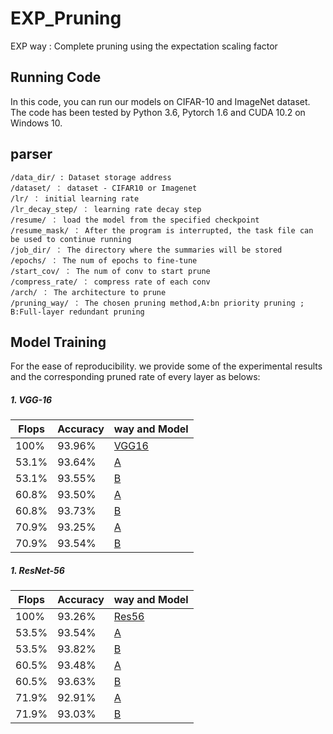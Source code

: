 # EXP_Pruning
EXP way : Complete pruning using the expectation scaling factor

## Running Code

In this code, you can run our models on CIFAR-10 and ImageNet dataset. The code has been tested by Python 3.6, Pytorch 1.6 and CUDA 10.2 on Windows 10.

## parser
```shell
/data_dir/ : Dataset storage address
/dataset/ ： dataset - CIFAR10 or Imagenet
/lr/ ： initial learning rate
/lr_decay_step/ ： learning rate decay step
/resume/ ： load the model from the specified checkpoint
/resume_mask/ ： After the program is interrupted, the task file can be used to continue running
/job_dir/ ： The directory where the summaries will be stored
/epochs/ ： The num of epochs to fine-tune
/start_cov/ ： The num of conv to start prune
/compress_rate/ ： compress rate of each conv
/arch/ ： The architecture to prune
/pruning_way/ ： The chosen pruning method,A:bn priority pruning ; B:Full-layer redundant pruning
```

## Model Training

For the ease of reproducibility. we provide some of the experimental results and the corresponding pruned rate of every layer as belows:

##### 1. VGG-16

| Flops     | Accuracy  |way and Model                |
|-----------|-----------|-----------------------------|
| 100%      | 93.96%    |[VGG16](https://drive.google.com/file/d/1q_uzAvsAPyQxdaeYWy9NkpnRxwWRr_zc/view?usp=sharing)
| 53.1%     | 93.64%    |[A](https://drive.google.com/file/d/1S4he_cv9NGbtT3HL13uQ5qZQ5_r_3W9N/view?usp=sharing)
| 53.1%     | 93.55%    |[B](https://drive.google.com/file/d/1Df7LM3kNULiqhT97TXgAlcvqETcJXwzK/view?usp=sharing)
| 60.8%     | 93.50%    |[A](https://drive.google.com/file/d/1qs1cFQBko9HdNno7XeybT7xVTPH-hAGl/view?usp=sharing)
| 60.8%     | 93.73%    |[B](https://drive.google.com/file/d/198ei_zfehnHD0lidqqhn8eu03BlaE6Ag/view?usp=sharing)
| 70.9%     | 93.25%    |[A](https://drive.google.com/file/d/1hxmyNi-nPra9QGfqxBdAWojIF5kG5uXi/view?usp=sharing)
| 70.9%     | 93.54%    |[B](https://drive.google.com/file/d/19YHyQtdO_DerQBquDut8FVRGQpIUHF5j/view?usp=sharing)

##### 1. ResNet-56

| Flops     | Accuracy  |way and Model                |
|-----------|-----------|-----------------------------|
| 100%      | 93.26%    |[Res56](https://drive.google.com/file/d/1WE83j7rlKlCp-tslSL6hS-d_mJe4ZQ2r/view?usp=sharing)
| 53.5%     | 93.54%    |[A](https://drive.google.com/file/d/1WhW7O0-GDvZCLpwvXdCLVWK5kddgk94z/view?usp=sharing)
| 53.5%     | 93.82%    |[B](https://drive.google.com/file/d/1qs1cFQBko9HdNno7XeybT7xVTPH-hAGl/view?usp=sharing)
| 60.5%     | 93.48%    |[A](https://drive.google.com/file/d/1qs1cFQBko9HdNno7XeybT7xVTPH-hAGl/view?usp=sharing)
| 60.5%     | 93.63%    |[B](https://drive.google.com/file/d/198ei_zfehnHD0lidqqhn8eu03BlaE6Ag/view?usp=sharing)
| 71.9%     | 92.91%    |[A](https://drive.google.com/file/d/1hxmyNi-nPra9QGfqxBdAWojIF5kG5uXi/view?usp=sharing)
| 71.9%     | 93.03%    |[B](https://drive.google.com/file/d/19YHyQtdO_DerQBquDut8FVRGQpIUHF5j/view?usp=sharing)




